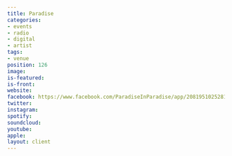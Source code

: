 ```yaml
---
title: Paradise
categories:
- events
- radio
- digital
- artist
tags:
- venue
position: 126
image: 
is-featured: 
is-front: 
website: 
facebook: https://www.facebook.com/ParadiseInParadise/app/208195102528120/
twitter: 
instagram: 
spotify: 
soundcloud: 
youtube: 
apple: 
layout: client
---
```


